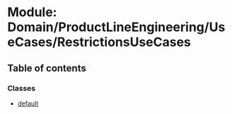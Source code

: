 # Module: Domain/ProductLineEngineering/UseCases/RestrictionsUseCases

## Table of contents

### Classes

- [default](../wiki/Domain.ProductLineEngineering.UseCases.RestrictionsUseCases.default)
